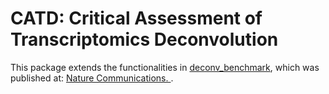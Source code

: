 # CATD: Critical Assessment of Transcriptomics Deconvolution

This package extends the functionalities in [deconv_benchmark](https://github.com/favilaco/deconv_benchmark), which was published at: [Nature Communications. ](https://doi.org/10.1038/s41467-020-19015-1). 





